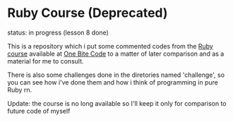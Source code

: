 # Ruby Course (Deprecated)

status: in progress (lesson 8 done)

This is a repository which i put some commented codes from the [Ruby course]((https://onebitcode.com/course/ruby-puro/)) 
available at [One Bite Code](https://onebitcode.com/course-status/) to a matter of later comparison and as a material for me to consult.

There is also some challenges done in the diretories named 'challenge', so you can see how 
i've done them and how i think of programming in pure Ruby rn.

Update: the course is no long available so I'll keep it only for comparison to future code of myself
